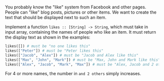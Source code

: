 You probably know the "like" system from Facebook and other pages. People can "like" blog posts, pictures or other items. 
We want to create the text that should be displayed next to such an item.

Implement a function `likes :: [String] -> String`, which must take in input array, containing the names of people who 
like an item. It must return the display text as shown in the examples:

```python
likes([]) # must be "no one likes this"
likes(["Peter"]) # must be "Peter likes this"
likes(["Jacob", "Alex"]) # must be "Jacob and Alex like this"
likes(["Max", "John", "Mark"]) # must be "Max, John and Mark like this"
likes(["Alex", "Jacob", "Mark", "Max"]) # must be "Alex, Jacob and 2 others like this"
```

For 4 or more names, the number in `and 2 others` simply increases.